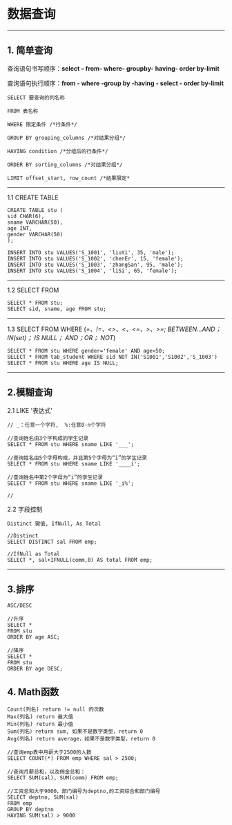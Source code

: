 # 数据查询
---
## 1. 简单查询

查询语句书写顺序：**select – from- where- groupby- having- order by-limit**

查询语句执行顺序：**from - where -group by -having - select - order by-limit**
 
```
SELECT 要查询的列名称

FROM 表名称

WHERE 限定条件 /*行条件*/

GROUP BY grouping_columns /*对结果分组*/

HAVING condition /*分组后的行条件*/

ORDER BY sorting_columns /*对结果分组*/

LIMIT offset_start, row_count /*结果限定*
```
---
1.1 CREATE TABLE
```
CREATE TABLE stu (
sid CHAR(6),
sname VARCHAR(50),
age INT,
gender VARCHAR(50)
);

INSERT INTO stu VALUES('S_1001', 'liuYi', 35, 'male');
INSERT INTO stu VALUES('S_1002', 'chenEr', 15, 'female');
INSERT INTO stu VALUES('S_1003', 'zhangSan', 95, 'male');
INSERT INTO stu VALUES('S_1004', 'liSi', 65, 'female');
```
---
1.2 SELECT FROM
```
SELECT * FROM stu;
SELECT sid, sname, age FROM stu;
```
---
1.3 SELECT FROM WHERE (_=、!=、<>、<、<=、>、>=; BETWEEN…AND； IN(set)； IS NULL； AND；OR； NOT_)
```
SELECT * FROM stu WHERE gender='female' AND age<50;
SELECT * FROM tab_student WHERE sid NOT IN('S1001','S1002','S_1003')
SELECT * FROM stu WHERE age IS NULL;
```
---
## 2.模糊查询
2.1 LIKE '表达式'
```
// _：任意一个字符,  %:任意0-n个字符
```
```
//查询姓名由3个字构成的学生记录
SELECT * FROM stu WHERE sname LIKE '___';

//查询姓名由5个字母构成，并且第5个字母为“i”的学生记录
SELECT * FROM stu WHERE sname LIKE '____i';

//查询姓名中第2个字母为“i”的学生记录
SELECT * FROM stu WHERE sname LIKE '_i%';

//

```
2.2 字段控制
```
Distinct 键值, IfNull, As Total
```
```
//Distinct
SELECT DISTINCT sal FROM emp;

//IfNull as Total
SELECT *, sal+IFNULL(comm,0) AS total FROM emp;
```
---
## 3.排序
```
ASC/DESC
```
```
//升序
SELECT *
FROM stu
ORDER BY age ASC;

//降序
SELECT *
FROM stu
ORDER BY age DESC;
```
## 4. Math函数
```
Count(列名) return != null 的次数
Max(列名) return 最大值
Min(列名) return 最小值
Sum(列名）return sum, 如果不是数字类型，return 0
Avg(列名) return average，如果不是数字类型，return 0
```
```
//查询emp表中月薪大于2500的人数
SELECT COUNT(*) FROM emp WHERE sal > 2500;

//查询月薪总和，以及佣金总和：
SELECT SUM(sal), SUM(comm) FROM emp;

//工资总和大于9000，部门编号为deptno,的工资综合和部门编号
SELECT deptno, SUM(sal)
FROM emp
GROUP BY deptno
HAVING SUM(sal) > 9000
```


